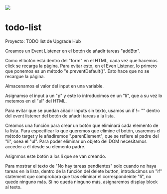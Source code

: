 ![](todo-list.gif)
# todo-list
Proyecto: TODO list de Upgrade Hub

Creamos un Event Listener en el botón de añadir tareas "addBtn".

Como el botón está dentro del "form" en el HTML, cada vez que hacemos click se recarga la página. Para evitar esto, en el Even Listener, lo primero que ponemos es un método "e.preventDefault()". Esto hace que no se recargue la página.

Almacenamos el valor del input en una variable.

Asignamso el input a un "p" y este lo introducimos en un "li", que a su vez lo metemos en el "ul" del HTML.

Para evitar que se puedan añadir inputs sin texto, usamos un if != "" dentro del event listener del botón de añadri tareas a la lista.

Creamos una función para crear un botón que eliminará cada elemento de la lista. Para especificar lo que queremos que elimine el botón, usaremos el método target y le añadiremos ".parenElement", que se refiere al padre del "li", osea el "ul". Para poder eliminar un objeto del DOM necesitamos acceder a él desde su elemento padre.

Asignmos este botón a los li que se van creando.

Para mostrar el texto de "No hay tareas pendientes" solo cuando no haya tareas en la lista, dentro de la función del delete button, introducimos un "if" statement que comprobara que tras eliminar el correspondeinte "li", no quede ninguno más. Si no queda ninguno más, asignaremos display block al texto.
